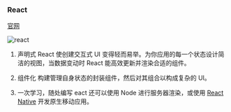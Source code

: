 ### React

[官网](https://react.docschina.org/)

![react](/assets/img/react.png)


1. 声明式
   React 使创建交互式 UI 变得轻而易举。为你应用的每一个状态设计简洁的视图，当数据变动时 React 能高效更新并渲染合适的组件。

2. 组件化
   构建管理自身状态的封装组件，然后对其组合以构成复杂的 UI。

3. 一次学习，随处编写
   eact 还可以使用 Node 进行服务器渲染，或使用 [React Native](https://reactnative.dev/) 开发原生移动应用。
